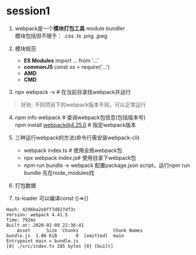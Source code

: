# session1  

1. webpack是一个**模块打包工具** module bundler  
模块包括但不限于： .css .ts .png .jpeg 

2. 模块规范  
    + **ES Modules** import ... from '...'
    + **commonJS** const xx = require('...')
    + **AMD**
    + **CMD**

3. npx webpack -v # 在当前目录找webpack并运行  
> 好处: 不同项目下的webpack版本不同，可以正常运行 

4. npm info webpack # 查询webpack包信息(包括版本号)  
npm install webpack@4.25.0 # 指定webpack版本

5. 三种运行webpack的方法(命令行需安装webpack-cli)
    + webpack index.ts # 使用全局webpack包
    + npx webpack index.js# 使用目录下webpack包
    + npm run bundle -> webpack 配置package.json script，运行npm run bundle 先在node_modules找

6. 打包数据

7. ts-loader 可以编译const ()=>{}

```
Hash: 4296ba2e8ff7d827df3c
Version: webpack 4.41.5
Time: 792ms
Built at: 2020-02-09 22:36:41
    Asset      Size  Chunks             Chunk Names
bundle.js  1.06 KiB       0  [emitted]  main
Entrypoint main = bundle.js
[0] ./src/index.ts 285 bytes {0} [built]
```
